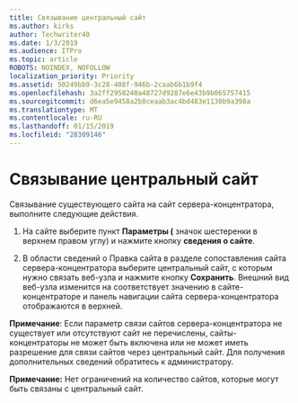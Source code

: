 ```yaml
---
title: Связывание центральный сайт
ms.author: kirks
author: Techwriter40
ms.date: 1/3/2019
ms.audience: ITPro
ms.topic: article
ROBOTS: NOINDEX, NOFOLLOW
localization_priority: Priority
ms.assetid: 50249bb9-3c28-408f-946b-2caab6b1b9f4
ms.openlocfilehash: 3a2ff2958240a48727d9287e6e43b9b065757415
ms.sourcegitcommit: d6ea5e9458a2b8ceaab3ac4bd483e1130b9a398a
ms.translationtype: MT
ms.contentlocale: ru-RU
ms.lasthandoff: 01/15/2019
ms.locfileid: "28309146"
---
```

# <a name="associate-a-hub-site"></a>Связывание центральный сайт

Связывание существующего сайта на сайт сервера-концентратора, выполните следующие действия.
  
1. На сайте выберите пункт **Параметры (** значок шестеренки в верхнем правом углу) и нажмите кнопку **сведения о сайте**. 
    
2. В области сведений о Правка сайта в разделе сопоставления сайта сервера-концентратора выберите центральный сайт, с которым нужно связать веб-узла и нажмите кнопку **Сохранить**. Внешний вид веб-узла изменится на соответствует значению в сайте-концентраторе и панель навигации сайта сервера-концентратора отображаются в верхней. 
    
 **Примечание**: Если параметр связи сайтов сервера-концентратора не существует или отсутствуют сайт не перечислены, сайты-концентраторы не может быть включена или не может иметь разрешение для связи сайтов через центральный сайт. Для получения дополнительных сведений обратитесь к администратору. 
  
 **Примечание:** Нет ограничений на количество сайтов, которые могут быть связаны с центральный сайт. 
  

